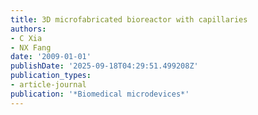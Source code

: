 ```yaml
---
title: 3D microfabricated bioreactor with capillaries
authors:
- C Xia
- NX Fang
date: '2009-01-01'
publishDate: '2025-09-18T04:29:51.499208Z'
publication_types:
- article-journal
publication: '*Biomedical microdevices*'
---
```

